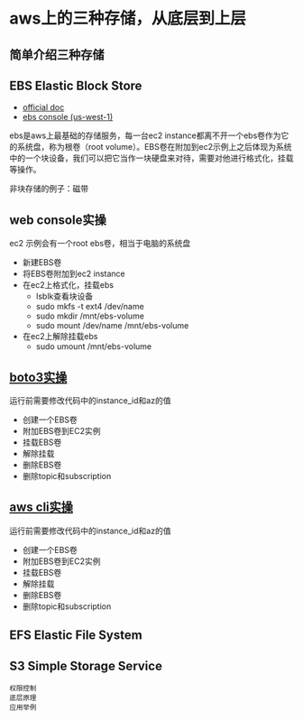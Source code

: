 # aws上的三种存储，从底层到上层
## 简单介绍三种存储
## EBS Elastic Block Store
- [official doc](https://docs.aws.amazon.com/zh_cn/ebs/)
- [ebs console (us-west-1)](https://us-west-1.console.aws.amazon.com/ec2/home?region=us-west-1#Volumes:)

ebs是aws上最基础的存储服务，每一台ec2 instance都离不开一个ebs卷作为它的系统盘，称为根卷（root volume）。EBS卷在附加到ec2示例上之后体现为系统中的一个块设备，我们可以把它当作一块硬盘来对待，需要对他进行格式化，挂载等操作。

非块存储的例子：磁带

## web console实操
ec2 示例会有一个root ebs卷，相当于电脑的系统盘
- 新建EBS卷
- 将EBS卷附加到ec2 instance
- 在ec2上格式化，挂载ebs
    - lsblk查看块设备
    - sudo mkfs -t ext4 /dev/name
    - sudo mkdir /mnt/ebs-volume
    - sudo mount /dev/name /mnt/ebs-volume
- 在ec2上解除挂载ebs
    - sudo umount /mnt/ebs-volume

## [boto3实操](ebs/ebs_example.ipynb)
运行前需要修改代码中的instance_id和az的值
- 创建一个EBS卷
- 附加EBS卷到EC2实例
- 挂载EBS卷
- 解除挂载
- 删除EBS卷
- 删除topic和subscription

## [aws cli实操](ebs/ebs_example.sh)

运行前需要修改代码中的instance_id和az的值
- 创建一个EBS卷
- 附加EBS卷到EC2实例
- 挂载EBS卷
- 解除挂载
- 删除EBS卷
- 删除topic和subscription

## EFS Elastic File System
## S3 Simple Storage Service



    权限控制
    底层原理
    应用举例